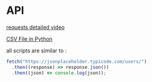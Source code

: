 # API

[requests detailed video](https://www.youtube.com/watch?v=tb8gHvYlCFs&t=300s)

[CSV File in Python](https://www.scaler.com/topics/how-to-create-a-csv-file-in-python/)

all scripts are similar to :

```js
fetch("https://jsonplaceholder.typicode.com/users/")
  .then((response) => response.json())
  .then((json) => console.log(json));
```

